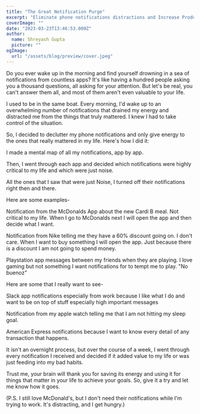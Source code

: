 ```yaml
---
title: "The Great Notification Purge"
excerpt: "Eliminate phone notifications distractions and Increase Productivity"
coverImage: ""
date: "2023-03-23T13:46:53.000Z"
author:
  name: Shreyash Gupta
  picture: ""
ogImage:
  url: "/assets/blog/preview/cover.jpeg"
---
```


Do you ever wake up in the morning and find yourself drowning in a sea of notifications from countless apps? It's like having a hundred people asking you a thousand questions, all asking for your attention. But let's be real, you can't answer them all, and most of them aren't even valuable to your life.

I used to be in the same boat. Every morning, I'd wake up to an overwhelming number of notifications that drained my energy and distracted me from the things that truly mattered. I knew I had to take control of the situation.

So, I decided to declutter my phone notifications and only give energy to the ones that really mattered in my life. Here's how I did it:

I made a mental map of all my notifications, app by app.

Then, I went through each app and decided which notifications were highly critical to my life and which were just noise.

All the ones that I saw that were just Noise, I turned off their notifications right then and there.

Here are some examples-

Notification from the McDonalds App about the new Cardi B meal. Not critical to my life. When I go to McDonalds next I will open the app and then decide what I want.

Notification from Nike telling me they have a 60% discount going on. I don't care. When I want to buy something I will open the app. Just because there is a discount I am not going to spend money.

Playstation app messages between my friends when they are playing. I love gaming but not something I want notifications for to tempt me to play. "No buenoz"

Here are some that I really want to see-

Slack app notifications especially from work because I like what I do and want to be on top of stuff especially high important messages

Notification from my apple watch telling me that I am not hitting my sleep goal.

American Express notifications because I want to know every detail of any transaction that happens.

It isn't an overnight process, but over the course of a week, I went through every notification I received and decided if it added value to my life or was just feeding into my bad habits.

Trust me, your brain will thank you for saving its energy and using it for things that matter in your life to achieve your goals. So, give it a try and let me know how it goes.

(P.S. I still love McDonald's, but I don't need their notifications while I'm trying to work. It's distracting, and I get hungry.) 